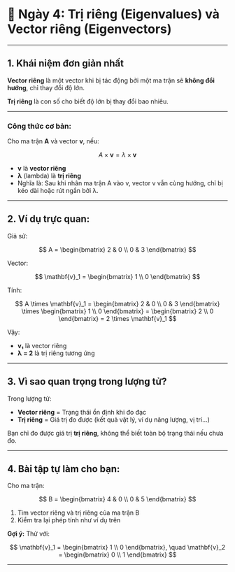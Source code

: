

# 🧩 **Ngày 4: Trị riêng (Eigenvalues) và Vector riêng (Eigenvectors)**

---

## **1. Khái niệm đơn giản nhất**

**Vector riêng** là một vector khi bị tác động bởi một ma trận sẽ **không đổi hướng**, chỉ thay đổi độ lớn.

**Trị riêng** là con số cho biết độ lớn bị thay đổi bao nhiêu.

---

### **Công thức cơ bản:**

Cho ma trận **A** và vector **v**, nếu:

$$
A \times \mathbf{v} = \lambda \times \mathbf{v}
$$

* **v** là **vector riêng**
* **λ** (lambda) là **trị riêng**
* Nghĩa là: Sau khi nhân ma trận A vào v, vector v vẫn cùng hướng, chỉ bị kéo dài hoặc rút ngắn bởi λ.

---

## **2. Ví dụ trực quan:**

Giả sử:

$$
A = \begin{bmatrix} 2 & 0 \\ 0 & 3 \end{bmatrix}
$$

Vector:

$$
\mathbf{v}_1 = \begin{bmatrix} 1 \\ 0 \end{bmatrix}
$$

Tính:

$$
A \times \mathbf{v}_1 = \begin{bmatrix} 2 & 0 \\ 0 & 3 \end{bmatrix} \times \begin{bmatrix} 1 \\ 0 \end{bmatrix} = \begin{bmatrix} 2 \\ 0 \end{bmatrix} = 2 \times \mathbf{v}_1
$$

Vậy:

* **v₁** là vector riêng
* **λ = 2** là trị riêng tương ứng

---

## **3. Vì sao quan trọng trong lượng tử?**

Trong lượng tử:

* **Vector riêng** = Trạng thái ổn định khi đo đạc
* **Trị riêng** = Giá trị đo được (kết quả vật lý, ví dụ năng lượng, vị trí...)

Bạn chỉ đo được giá trị **trị riêng**, không thể biết toàn bộ trạng thái nếu chưa đo.

---

## **4. Bài tập tự làm cho bạn:**

Cho ma trận:

$$
B = \begin{bmatrix} 4 & 0 \\ 0 & 5 \end{bmatrix}
$$

1. Tìm vector riêng và trị riêng của ma trận B
2. Kiểm tra lại phép tính như ví dụ trên

**Gợi ý:** Thử với:

$$
\mathbf{v}_1 = \begin{bmatrix} 1 \\ 0 \end{bmatrix}, \quad \mathbf{v}_2 = \begin{bmatrix} 0 \\ 1 \end{bmatrix}
$$

---

